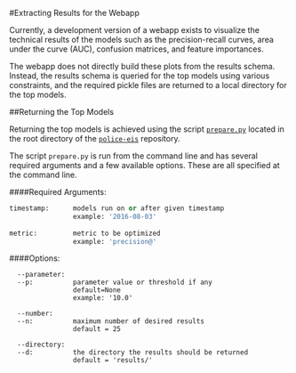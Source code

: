 #Extracting Results for the Webapp

Currently, a development version of a webapp exists to visualize the technical results of the models such as the precision-recall curves, area under the curve (AUC), confusion matrices, and feature importances.

The webapp does not directly build these plots from the results schema. Instead, the results schema is queried for the top models using various constraints, and the required pickle files are returned to a local directory for the top models.

##Returning the Top Models

Returning the top models is achieved using the script [`prepare.py`](../prepare.py) located in the root directory of the [`police-eis`](../) repository.

The script `prepare.py` is run from the command line and has several required arguments and a few available options. These are all specified at the command line.

####Required Arguments:

  ```python
  timestamp:      models run on or after given timestamp
                  example: '2016-08-03'
                  
  metric:         metric to be optimized
                  example: 'precision@'
  ```

####Options:
  
      --parameter:
      --p:          parameter value or threshold if any
                    default=None
                    example: '10.0'
                    
      --number:
      --n:          maximum number of desired results
                    default = 25
      
      --directory:  
      --d:          the directory the results should be returned
                    default = 'results/'
  ```
